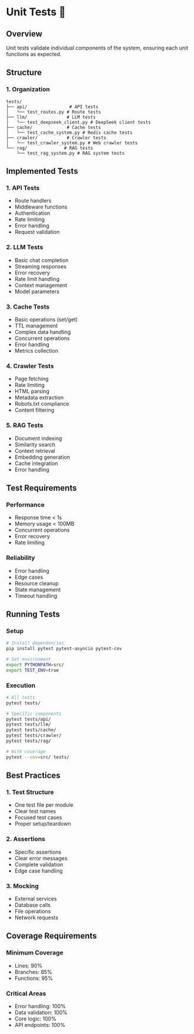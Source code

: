 # Unit Tests 🧪

## Overview
Unit tests validate individual components of the system, ensuring each unit functions as expected.

## Structure

### 1. Organization
```
tests/
├── api/                # API tests
│   └── test_routes.py # Route tests
├── llm/               # LLM tests
│   └── test_deepseek_client.py # DeepSeek client tests
├── cache/             # Cache tests
│   └── test_cache_system.py # Redis cache tests
├── crawler/           # Crawler tests
│   └── test_crawler_system.py # Web crawler tests
└── rag/              # RAG tests
    └── test_rag_system.py # RAG system tests
```

## Implemented Tests

### 1. API Tests
- Route handlers
- Middleware functions
- Authentication
- Rate limiting
- Error handling
- Request validation

### 2. LLM Tests
- Basic chat completion
- Streaming responses
- Error recovery
- Rate limit handling
- Context management
- Model parameters

### 3. Cache Tests
- Basic operations (set/get)
- TTL management
- Complex data handling
- Concurrent operations
- Error handling
- Metrics collection

### 4. Crawler Tests
- Page fetching
- Rate limiting
- HTML parsing
- Metadata extraction
- Robots.txt compliance
- Content filtering

### 5. RAG Tests
- Document indexing
- Similarity search
- Context retrieval
- Embedding generation
- Cache integration
- Error handling

## Test Requirements

### Performance
- Response time < 1s
- Memory usage < 100MB
- Concurrent operations
- Error recovery
- Rate limiting

### Reliability
- Error handling
- Edge cases
- Resource cleanup
- State management
- Timeout handling

## Running Tests

### Setup
```bash
# Install dependencies
pip install pytest pytest-asyncio pytest-cov

# Set environment
export PYTHONPATH=src/
export TEST_ENV=true
```

### Execution
```bash
# All tests
pytest tests/

# Specific components
pytest tests/api/
pytest tests/llm/
pytest tests/cache/
pytest tests/crawler/
pytest tests/rag/

# With coverage
pytest --cov=src/ tests/
```

## Best Practices

### 1. Test Structure
- One test file per module
- Clear test names
- Focused test cases
- Proper setup/teardown

### 2. Assertions
- Specific assertions
- Clear error messages
- Complete validation
- Edge case handling

### 3. Mocking
- External services
- Database calls
- File operations
- Network requests

## Coverage Requirements

### Minimum Coverage
- Lines: 90%
- Branches: 85%
- Functions: 95%

### Critical Areas
- Error handling: 100%
- Data validation: 100%
- Core logic: 100%
- API endpoints: 100% 